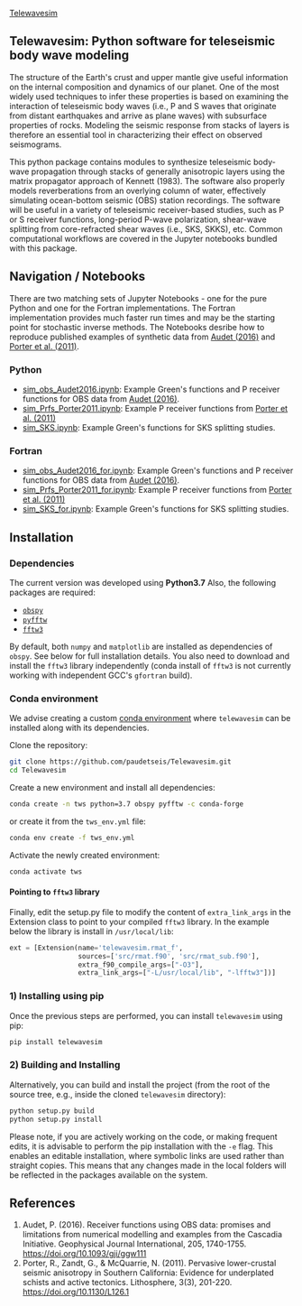 [Telewavesim](https://github.com/paudetseis/telewavesim/blob/master/telewavesim/examples/picture/tws_logo.png?raw=true)

## Telewavesim: Python software for teleseismic body wave modeling

The structure of the Earth's crust and upper mantle give useful information on the 
internal composition and dynamics of our planet. One of the most widely used techniques
to infer these properties is based on examining the interaction of teleseismic body waves 
(i.e., P and S waves that originate from distant earthquakes and arrive as plane waves)
with subsurface properties of rocks. Modeling the seismic response from stacks of 
layers is therefore an essential tool in characterizing their effect on observed seismograms.

This python package contains modules to synthesize teleseismic 
body-wave propagation through stacks of generally anisotropic layers using the
matrix propagator approach of Kennett (1983). The software also properly models 
reverberations from an overlying column of water, effectively simulating ocean-bottom 
seismic (OBS) station recordings. The software will be useful in a variety of 
teleseismic receiver-based studies, such as P or S receiver functions,
long-period P-wave polarization, shear-wave splitting from core-refracted shear waves 
(i.e., SKS, SKKS), etc. Common computational workflows are covered in the Jupyter notebooks bundled with this package.

## Navigation / Notebooks

There are two matching sets of Jupyter Notebooks - one for the pure Python and one for the Fortran implementations. The Fortran implementation provides much faster run times and may be the starting point for stochastic inverse methods. The Notebooks desribe how to reproduce published examples of synthetic data from [Audet (2016)](#references) and [Porter et al. (2011)](#references).

### Python

- [sim_obs_Audet2016.ipynb](./examples/Notebooks/Python/sim_obs_Audet2016.ipynb): Example Green's functions and P receiver functions for OBS data from [Audet (2016)](#Audet).
- [sim_Prfs_Porter2011.ipynb](./examples/Notebooks/Python/sim_Prfs_Porter2011.ipynb): Example P receiver functions from [Porter et al. (2011)](#Porter)
- [sim_SKS.ipynb](./examples/Notebooks/Python/sim_SKS.ipynb): Example Green's functions for SKS splitting studies.

### Fortran

- [sim_obs_Audet2016_for.ipynb](./examples/Notebooks/Fortran/sim_obs_Audet2016_for.ipynb): Example Green's functions and P receiver functions for OBS data from [Audet (2016)](#Audet).
- [sim_Prfs_Porter2011_for.ipynb](./examples/Notebooks/Fortran/sim_Prfs_Porter2011_for.ipynb): Example P receiver functions from [Porter et al. (2011)](#Porter)
- [sim_SKS_for.ipynb](./examples/Notebooks/Fortran/sim_SKS_for.ipynb): Example Green's functions for SKS splitting studies.

## Installation

### Dependencies

The current version was developed using **Python3.7**
Also, the following packages are required:

- [`obspy`](https://github.com/obspy/obspy/wiki)
- [`pyfftw`](https://pyfftw.readthedocs.io/en/latest/)
- [`fftw3`](http://www.fftw.org)

By  default, both `numpy` and `matplotlib` are installed as dependencies of `obspy`. 
See below for full installation details. You also need to download and install the 
`fftw3` library independently (conda install of `fftw3` is not currently working with
independent GCC's `gfortran` build). 

### Conda environment

We advise creating a custom [conda environment](https://conda.io/docs/user-guide/tasks/manage-environments.html)
where `telewavesim` can be installed along with its dependencies.

Clone the repository:
```bash
git clone https://github.com/paudetseis/Telewavesim.git
cd Telewavesim
```

Create a new environment and install all dependencies:
```bash
conda create -n tws python=3.7 obspy pyfftw -c conda-forge
```
or create it from the `tws_env.yml` file:
```bash
conda env create -f tws_env.yml
```
Activate the newly created environment:
```bash
conda activate tws
```

#### Pointing to `fftw3` library

Finally, edit the setup.py file to modify the content of ```extra_link_args``` in the Extension class to point to your compiled `fftw3` library. In the example below the library is install in ```/usr/local/lib```:

```python
ext = [Extension(name='telewavesim.rmat_f',
                 sources=['src/rmat.f90', 'src/rmat_sub.f90'],
                 extra_f90_compile_args=["-O3"],
                 extra_link_args=["-L/usr/local/lib", "-lfftw3"])]
```

### 1) Installing using pip

Once the previous steps are performed, you can install `telewavesim` using pip:
```bash
pip install telewavesim
```

### 2) Building and Installing

Alternatively, you can build and install the project (from the root of the source tree, e.g., inside the cloned `telewavesim` directory):

```bash
python setup.py build 
python setup.py install
```

Please note, if you are actively working on the code, or making frequent edits, it is advisable
to perform the pip installation with the `-e` flag. This enables an editable installation, where
symbolic links are used rather than straight copies. This means that any changes made in the
local folders will be reflected in the packages available on the system.

## References
1. Audet, P. (2016). Receiver functions using OBS data: promises and limitations from numerical modelling and examples from the Cascadia Initiative. Geophysical Journal International, 205, 1740-1755. https://doi.org/10.1093/gji/ggw111
2. Porter, R., Zandt, G., & McQuarrie, N. (2011). Pervasive lower-crustal seismic anisotropy in Southern California: Evidence for underplated schists and active tectonics. Lithosphere, 3(3), 201-220. https://doi.org/10.1130/L126.1
